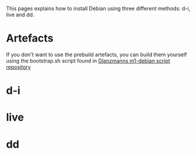 This pages explains how to install Debian using three different methods: d-i, live and dd.

# Artefacts
If you don't want to use the prebuild artefacts, you can build them yourself using the bootstrap.sh script found in [Glanzmanns m1-debian script repository](https://git.zerfleddert.de/cgi-bin/gitweb.cgi/m1-debian)

# d-i

# live

# dd